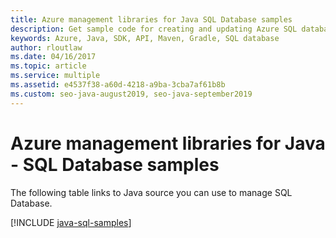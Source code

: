 ```yaml
---
title: Azure management libraries for Java SQL Database samples
description: Get sample code for creating and updating Azure SQL databases using the Azure Management libraries for Java
keywords: Azure, Java, SDK, API, Maven, Gradle, SQL database
author: rloutlaw
ms.date: 04/16/2017
ms.topic: article
ms.service: multiple
ms.assetid: e4537f38-a60d-4218-a9ba-3cba7af61b8b
ms.custom: seo-java-august2019, seo-java-september2019
---
```



# Azure management libraries for Java - SQL Database samples

The following table links to Java source you can use to manage SQL Database.

[!INCLUDE [java-sql-samples](includes/java-sql-samples.md)]
